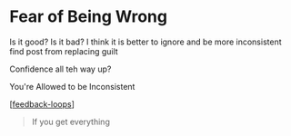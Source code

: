 # Fear of Being Wrong

Is it good? Is it bad? 
I think it is better to ignore and be more inconsistent 
find post from replacing guilt

Confidence all teh way up?

You're Allowed to be Inconsistent

[[feedback-loops]]

> If you get everything

[//begin]: # "Autogenerated link references for markdown compatibility"
[feedback-loops]: ../../../../../../../c:/Users/space/OneDrive/Documents/Foam/Spiral-Labs/feedback-loops "Feedback Loops"
[//end]: # "Autogenerated link references"